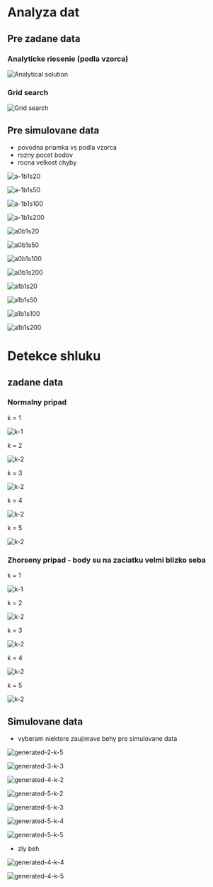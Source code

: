 # Analyza dat

## Pre zadane data

### Analyticke riesenie (podla vzorca)

![Analytical solution](A-Linearni-regrese/given_data_analyt.png)

### Grid search

![Grid search](A-Linearni-regrese/given_data_grid_search.png)

## Pre simulovane data

- povodna priamka vs podla vzorca
- rozny pocet bodov
- rocna velkost chyby

![a-1b1s20](A-Linearni-regrese/a--1_b-1_sample-20_generated-data.png)

![a-1b1s50](A-Linearni-regrese/a--1_b-1_sample-50_generated-data.png)

![a-1b1s100](A-Linearni-regrese/a--1_b-1_sample-100_generated-data.png)

![a-1b1s200](A-Linearni-regrese/a--1_b-1_sample-200_generated-data.png)

![a0b1s20](A-Linearni-regrese/a-0_b-1_sample-20_generated-data.png)

![a0b1s50](A-Linearni-regrese/a-0_b-1_sample-50_generated-data.png)

![a0b1s100](A-Linearni-regrese/a-0_b-1_sample-100_generated-data.png)

![a0b1s200](A-Linearni-regrese/a-0_b-1_sample-200_generated-data.png)

![a1b1s20](A-Linearni-regrese/a-1_b-1_sample-20_generated-data.png)

![a1b1s50](A-Linearni-regrese/a-1_b-1_sample-50_generated-data.png)

![a1b1s100](A-Linearni-regrese/a-1_b-1_sample-100_generated-data.png)

![a1b1s200](A-Linearni-regrese/a-1_b-1_sample-200_generated-data.png)

# Detekce shluku

## zadane data

### Normalny pripad

k = 1

![k-1](B-Detekce-shluku/k-1.gif)

k = 2

![k-2](B-Detekce-shluku/k-2.gif)

k = 3

![k-2](B-Detekce-shluku/k-3.gif)

k = 4

![k-2](B-Detekce-shluku/k-4.gif)

k = 5

![k-2](B-Detekce-shluku/k-5.gif)

### Zhorseny pripad - body su na zaciatku velmi blizko seba

k = 1

![k-1](B-Detekce-shluku/worsen-k-1.gif)

k = 2

![k-2](B-Detekce-shluku/worsen-k-2.gif)

k = 3

![k-2](B-Detekce-shluku/worsen-k-3.gif)

k = 4

![k-2](B-Detekce-shluku/worsen-k-4.gif)

k = 5

![k-2](B-Detekce-shluku/worsen-k-5.gif)

## Simulovane data

- vyberam niektore zaujimave behy pre simulovane data

![generated-2-k-5](B-Detekce-shluku/generated-2-k-5.gif)

![generated-3-k-3](B-Detekce-shluku/generated-3-k-3.gif)

![generated-4-k-2](B-Detekce-shluku/generated-4-k-2.gif)

![generated-5-k-2](B-Detekce-shluku/generated-5-k-2.gif)

![generated-5-k-3](B-Detekce-shluku/generated-5-k-3.gif)

![generated-5-k-4](B-Detekce-shluku/generated-5-k-4.gif)

![generated-5-k-5](B-Detekce-shluku/generated-5-k-5.gif)

- zly beh

![generated-4-k-4](B-Detekce-shluku/generated-4-k-4.gif)

![generated-4-k-5](B-Detekce-shluku/generated-4-k-5.gif)
